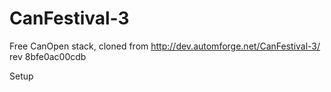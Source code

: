 # CanFestival-3
Free CanOpen stack, cloned from http://dev.automforge.net/CanFestival-3/ rev 8bfe0ac00cdb

Setup
